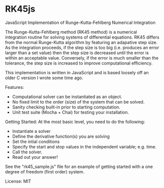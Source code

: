 # RK45js
JavaScript Implementation of Runge-Kutta-Fehlberg Numerical Integration

The Runge-Kutta-Fehlberg method (RK45 method) is a numerical integration routine for solving systems of differential equations.  RK45 differs from the normal Runge-Kutta algorithm by featuring an adapative step size. As the integration proceeds, if the step size is too big (i.e. produces an error larger than a set value) then the step size is decreased until the error is within an acceptable value.  Conversely, if the error is much smaller than the tolerance, the step size is increased to improve computational efficiency.

This implementation is written in JavaScript and is based loosely off an older C version I wrote some time ago.

Features:
- Computational solver can be instantiated as an object.
- No fixed limit to the order (size) of the system that can be solved.
- Sanity checking built-in prior to starting computation.
- Unit test suite (Mocha + Chai) for testing your installation.

Getting Started:
At the most basic level, you need to do the following:
- Instantiate a solver
- Define the derivative function(s) you are solving
- Set the intial conditions
- Specify the start and stop values in the independent variable; e.g. time.
- Call the solver.
- Read out your answer!

See the "rk45_sample.js" file for an example of getting started with a one degree of freedom (first order) system.

License: MIT
